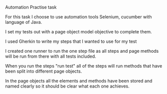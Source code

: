 Automation Practise task 

For this task I choose to use automation tools Selenium, cucumber with language of Java.

I set my tests out with a page object model objective to complete them.

I used Gherkin to write my steps that I wanted to use for my test

I created one runner to run the one step file as all steps and page methods will be run from there with all tests included.

When you run the steps "run test" all of the steps will run methods that have been split into different page objects.

In the page objects all the elements and methods have been stored and named clearly so it should be clear what each one achieves.